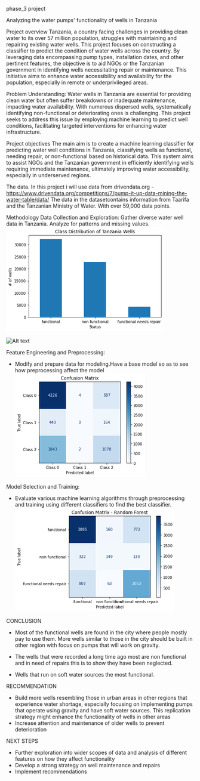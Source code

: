 
phase_3 project

Analyzing the water pumps' functionality of wells in Tanzania 

Project overview
Tanzania, a country facing challenges in providing clean water to its over 57 million population, struggles with maintaining and repairing existing water wells. This project focuses on constructing a classifier to predict the condition of water wells across the country. By leveraging data encompassing pump types, installation dates, and other pertinent features, the objective is to aid NGOs or the Tanzanian government in identifying wells necessitating repair or maintenance. This initiative aims to enhance water accessibility and availability for the population, especially in remote or underprivileged areas.


Problem Understanding:
Water wells in Tanzania are essential for providing clean water but often suffer breakdowns or inadequate maintenance, impacting water availability. With numerous dispersed wells, systematically identifying non-functional or deteriorating ones is challenging. This project seeks to address this issue by employing machine learning to predict well conditions, facilitating targeted interventions for enhancing water infrastructure.


Project objectives
The main aim is to create a machine learning classifier for predicting water well conditions in Tanzania, classifying wells as functional, needing repair, or non-functional based on historical data. This system aims to assist NGOs and the Tanzanian government in efficiently identifying wells requiring immediate maintenance, ultimately improving water accessibility, especially in underserved regions.


The data. 
In this project i will use data from drivendata.org -https://www.drivendata.org/competitions/7/pump-it-up-data-mining-the-water-table/data/
The data in the datasetcontains information from Taarifa and the Tanzanian Ministry of Water.
With over 59,000 data points.

Methodology
Data Collection and Exploration: Gather diverse water well data in Tanzania. Analyze for patterns and missing values.
![Alt text](images/iFunctionality.images.png)

![Alt text](<new comparison.png>)

Feature Engineering and Preprocessing:

- Modify and prepare data for modeling.Have a base model so as to see how preprocessing affect the model
![Alt text](<images/base model.png>)

Model Selection and Training:

- Evaluate various machine learning algorithms through preprocessing and training using different classifiers to find the best classifier.
![Alt text](<images/best model.png>)


CONCLUSION

- Most of the functional wells are found in the city where people mostly pay to use them. More wells similar to those in the city should be built in other region with focus on pumps that will work on gravity.

- The wells that were recorded a long time ago most are non functional and in need of repairs this is to show they have been neglected.

- Wells that run on soft water sources the most functional.

RECOMMENDATION

- Build more wells resembling those in urban areas in other regions that experience water shortage, especially focusing on implementing pumps that operate using gravity and have soft water sources. This replication strategy might enhance the functionality of wells in other areas 
- Increase attention and maintenance of older wells to prevent deterioration 

NEXT STEPS
- Further exploration into wider scopes of data and analysis of different features on how they affect functionality
- Develop a strong strategy on well maintenance and repairs
- Implement recommendations



